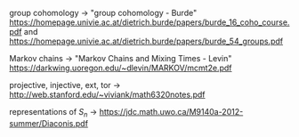 group cohomology -> "group cohomology - Burde" https://homepage.univie.ac.at/dietrich.burde/papers/burde_16_coho_course.pdf and  https://homepage.univie.ac.at/dietrich.burde/papers/burde_54_groups.pdf

Markov chains -> "Markov Chains and Mixing Times - Levin" https://darkwing.uoregon.edu/~dlevin/MARKOV/mcmt2e.pdf

projective, injective, ext, tor -> http://web.stanford.edu/~viviank/math6320notes.pdf

representations of $S_n$ -> https://jdc.math.uwo.ca/M9140a-2012-summer/Diaconis.pdf
